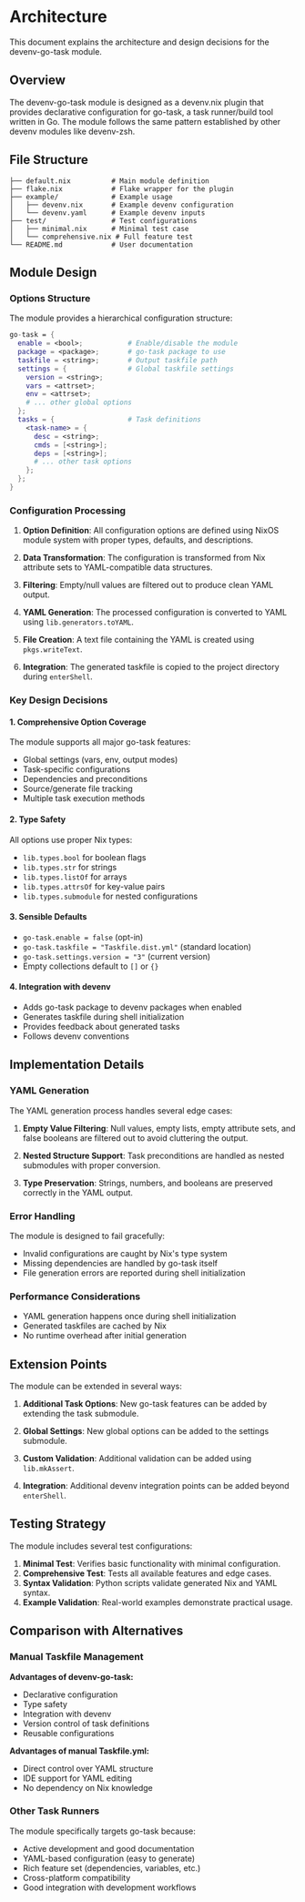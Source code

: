 # Architecture

This document explains the architecture and design decisions for the devenv-go-task module.

## Overview

The devenv-go-task module is designed as a devenv.nix plugin that provides declarative configuration for go-task, a task runner/build tool written in Go. The module follows the same pattern established by other devenv modules like devenv-zsh.

## File Structure

```
├── default.nix          # Main module definition
├── flake.nix            # Flake wrapper for the plugin
├── example/             # Example usage
│   ├── devenv.nix       # Example devenv configuration
│   └── devenv.yaml      # Example devenv inputs
├── test/                # Test configurations
│   ├── minimal.nix      # Minimal test case
│   └── comprehensive.nix # Full feature test
└── README.md            # User documentation
```

## Module Design

### Options Structure

The module provides a hierarchical configuration structure:

```nix
go-task = {
  enable = <bool>;           # Enable/disable the module
  package = <package>;       # go-task package to use
  taskfile = <string>;       # Output taskfile path
  settings = {               # Global taskfile settings
    version = <string>;
    vars = <attrset>;
    env = <attrset>;
    # ... other global options
  };
  tasks = {                  # Task definitions
    <task-name> = {
      desc = <string>;
      cmds = [<string>];
      deps = [<string>];
      # ... other task options
    };
  };
}
```

### Configuration Processing

1. **Option Definition**: All configuration options are defined using NixOS module system with proper types, defaults, and descriptions.

2. **Data Transformation**: The configuration is transformed from Nix attribute sets to YAML-compatible data structures.

3. **Filtering**: Empty/null values are filtered out to produce clean YAML output.

4. **YAML Generation**: The processed configuration is converted to YAML using `lib.generators.toYAML`.

5. **File Creation**: A text file containing the YAML is created using `pkgs.writeText`.

6. **Integration**: The generated taskfile is copied to the project directory during `enterShell`.

### Key Design Decisions

#### 1. Comprehensive Option Coverage

The module supports all major go-task features:
- Global settings (vars, env, output modes)
- Task-specific configurations
- Dependencies and preconditions
- Source/generate file tracking
- Multiple task execution methods

#### 2. Type Safety

All options use proper Nix types:
- `lib.types.bool` for boolean flags
- `lib.types.str` for strings
- `lib.types.listOf` for arrays
- `lib.types.attrsOf` for key-value pairs
- `lib.types.submodule` for nested configurations

#### 3. Sensible Defaults

- `go-task.enable = false` (opt-in)
- `go-task.taskfile = "Taskfile.dist.yml"` (standard location)
- `go-task.settings.version = "3"` (current version)
- Empty collections default to `[]` or `{}`

#### 4. Integration with devenv

- Adds go-task package to devenv packages when enabled
- Generates taskfile during shell initialization
- Provides feedback about generated tasks
- Follows devenv conventions

## Implementation Details

### YAML Generation

The YAML generation process handles several edge cases:

1. **Empty Value Filtering**: Null values, empty lists, empty attribute sets, and false booleans are filtered out to avoid cluttering the output.

2. **Nested Structure Support**: Task preconditions are handled as nested submodules with proper conversion.

3. **Type Preservation**: Strings, numbers, and booleans are preserved correctly in the YAML output.

### Error Handling

The module is designed to fail gracefully:

- Invalid configurations are caught by Nix's type system
- Missing dependencies are handled by go-task itself
- File generation errors are reported during shell initialization

### Performance Considerations

- YAML generation happens once during shell initialization
- Generated taskfiles are cached by Nix
- No runtime overhead after initial generation

## Extension Points

The module can be extended in several ways:

1. **Additional Task Options**: New go-task features can be added by extending the task submodule.

2. **Global Settings**: New global options can be added to the settings submodule.

3. **Custom Validation**: Additional validation can be added using `lib.mkAssert`.

4. **Integration**: Additional devenv integration points can be added beyond `enterShell`.

## Testing Strategy

The module includes several test configurations:

1. **Minimal Test**: Verifies basic functionality with minimal configuration.
2. **Comprehensive Test**: Tests all available features and edge cases.
3. **Syntax Validation**: Python scripts validate generated Nix and YAML syntax.
4. **Example Validation**: Real-world examples demonstrate practical usage.

## Comparison with Alternatives

### Manual Taskfile Management

**Advantages of devenv-go-task:**
- Declarative configuration
- Type safety
- Integration with devenv
- Version control of task definitions
- Reusable configurations

**Advantages of manual Taskfile.yml:**
- Direct control over YAML structure
- IDE support for YAML editing
- No dependency on Nix knowledge

### Other Task Runners

The module specifically targets go-task because:
- Active development and good documentation
- YAML-based configuration (easy to generate)
- Rich feature set (dependencies, variables, etc.)
- Cross-platform compatibility
- Good integration with development workflows